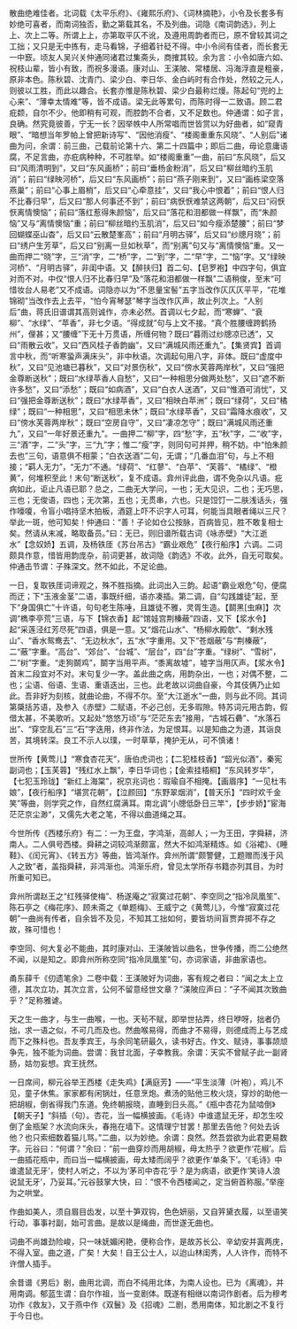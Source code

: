 <!-- { "loadSidebar": true } -->
散曲绝难佳者。北词载《太平乐府》、《雍熙乐府》、《词林摘艳》，小令及长套多有妙绝可喜者，而南词独否，勤之第载其名，不及列曲。词隐《南词韵选》，列上上、次上二等。所谓上上，亦第取平仄不讹，及遵用周韵者而已，原不曾较其词之工拙；又只是无中拣有，走马看锦，子细着针砭不得。中小令间有佳者，而长套无一中窾。顷友人吴兴关仲通同诸君过集斋头，商搉其较。余为言：小令如唐六如、祝枝山辈，皆小有致，而祝多漫语。康对山、王渼陂、常楼居、冯海浮直是粗豪，原非本色。陈秋碧、沈青门、梁少白、李日华、金白屿时有合作处，然较之元人，则彼以工胜，而此以趣合。长套亦惟是陈秋碧、梁少白最称烂熳。陈起句“兜的上心来”、“薄幸太情难”等，皆不成语。梁无此等累句，而陈时得一二致语。顾二君疪颣，自尔不少。他即稍有可观，而腔韵不合者，又不足数也。仲通谓：如子言，良确。然究竟彼善，宁无一长？因举帙中人所常唱而世皆赏以为好曲者，如“窥青眼”、“暗想当年罗帕上曾把新诗写”、“因他消瘦”、“楼阁重重东风晓”、“人别后”诸曲为问，余谓：前三曲，己载前论第十六、第二十四篇中；即后二曲，毋论意庸语腐，不足言曲，亦疪病种种，不可胜举。如“楼阁重重”一曲，前曰“东风晓”，后又曰“风雨清明到”，又曰“东风画桥”；前曰“垂杨金粉消”，后又曰“柳丝暗约玉肌消”；前曰“绿映河桥”，后又曰“东风画桥”；前曰“燕子刚来到”，又曰“画栋梁空落燕巢”；前曰“心事上眉梢”，后又曰“心牵意挂”，又曰“我心中恨着”；前曰“恨人归不比春归早”，后又曰“那人何事还不到”；前曰“病恹恹难禁这两朝”，后又曰“闷恹恹离情懊恼”；前曰“落红惹得朱颜恼”，后又曰“落花和泪都做一样飘”，而“朱颜恼”又与“离情懊恼”重；前曰“柳丝暗约玉肌消”，后又曰“如今瘦添楚腰”；前曰“梦回蝴蝶巫山杳”，后又曰“云散楚峯高”；前曰“月明古驿”，后又曰“纱牕月晓”；前曰“绣户生芳草”，后又曰“别离一旦如秋草”，而“别离”句又与“离情懊恼”重。又一曲而押二“晓”字，三“消”字，二“桥”字，二“到”字，二“早”字，二“恼”字。又“绿映河桥”、“月明古驿”，非闺中语。又【醉扶归】首二句、【皂罗袍】中四字句，俱宜对而不对。中仅“恨人归不比春归早”及“落花和泪都做一样飘”二语稍俊，至末“可惜妆台人易老”又不成语。词隐亦以为“不思量宝髻”五字当改作仄仄仄平平，“花堆锦砌”当改作去上去平，“怕今宵琴瑟”琴字当改作仄声，故止列次上。“人别后”曲，蒋氏旧谱谓其高则诚作，亦未必然。首调以七夕起，而“寒蝉”、“衰柳”、“水绿”、“苹香”，非七夕语。“得成就”句与上文不接。“真个胜腰缠跨鹤扬州”，俚甚；又“腰缠”下无十万贯语，所缠何物？既曰“暮雨过纱牕凉已透”，又曰“雨散云收”，又曰“西风桂子香韵幽”，又曰“满城风雨还重九”。【集贤宾】首调言中秋，而“听寒蛩声满床头”，非中秋语。次调起句用八字，非体。既曰“虚度中秋”，又曰“见池塘已暮秋”，又曰“对景伤秋”，又曰“傍水芙蓉两岸秋”，又曰“强把金尊断送秋”；既曰“水绿苹香人自愁”，又曰“一种相思分做两处愁”，又曰“遮不断许多愁”，又曰“添愁”；既曰“如病酒”，又曰“白衣人送酒”，又曰“惟酒可消忧”，又曰“强把金尊断送秋”；既曰“水绿苹香”，又曰“相映白苹洲”；既曰“绿荷”，又曰“橘绿”；既曰“一种相思”，又曰“相思未休”；既曰“水绿苹香”，又曰“霜降水痕收”，又曰“傍水芙蓉两岸秋”；既曰“空房自守”，又曰“凄凉怎守”；既曰“满城风雨还重九”，又曰“一年好景还重九”。一曲押二“柳”字，四“愁”字，五“秋”字，二“收”字，三“酒”字，二“头”字，三“九”字；惟二“瘦”字，则同句可并押，稍不妨。中“怕朱颜去也”三句，语意俱不相蒙；“白衣送酒”二句，无谓；“几番血泪”句，与上不相接；“羁人无力”，“无力”不通。“绿荷”、“红蓼”、“白苹”、“芙蓉”、“橘绿”、“橙黄”，何堆积至此！末句“断送秋”，复不成语。弇州评此曲，谓不免杂以凡语。疪病如此，讵止凡语已耶？总之，二曲无大学问，一也；无大见识，二也；无巧思，三也；无俊语，四也；无次第，五也；无贯串，六也。只是饾饤一二肤浅话头，强作嚎嗄，令盲小唱持坚木拍板，酒筵上吓不识字人可耳，何能当具眼者绳以三尺？举此一斑，他可知矣！仲通曰：“善！子论如仓公按脉，百病皆见，胜不敢复相士矣。然请从末减，略取备员。”曰：无已，则旧谱所载古词《咏赤壁》“大江逝水”【念奴娇】五调，及杨铁厓《苏台吊古》“霸业艰危”【夜行船序】六调。二词颇具作意，惜皆用韵庞杂，前词更甚，故词隐《韵选》不收。此外，自无可取矣。仲通击节谓：子殊深文。然不如此，不足论曲。

一日，复取铁厓词谛观之，殊不胜指摘。此词出入三韵。起语“霸业艰危”句，便腐而迂；下“玉液金茎”二语，事既纤细，语亦凑插。第二调，自“勾践雄徒”起，至下“身国俱亡”十许语，句句老生陈唾，且雄徒不雅，灵胥生造。【鬬黑[虫麻]】次调“檇李亭荒”三语，与下【锦衣香】起“馆娃宫荆榛蔽”四语，又下【浆水令】起“采莲泾红芳尽死”四语，俱是一意。又“烟花山水”、“杨柳水殿欹”、“剩水残山”、“香水鸳鸯去”、“无边秋水”，五“水”字重用。又下“苍烟蔽”与“荆榛蔽”，二“蔽”字重。“高台”、“郊台”、“台城”、“层台”，四“台”字重。“绿树”、“雪树”，二“树”字重。“走狗鬬鸡”，鬬字当用平声。“黍离故墟”，墟字当用仄声。【浆水令】首末二段宜对不对。末句复少一字。盖此曲之病，用韵杂出，一也；对偶不整，二也；尘语、俗语、生语、重语迭出，三也。此老故以词曲自豪，今其伎俩乃止如此。吾非好为刻核，就曲论曲，不得不尔。至“大江逝水”一曲，则与此不同。其词第檃括苏语，及参入《赤壁》二赋语，不必己创，无多瑕隙。特苏词元用古韵，假借太甚，不美歌听。又起处“悠悠万顷”与“茫茫东去”接用，“古城石礨”、“水落石出”、“穿空乱石”三“石”字迭用，终非作法，为足恨耳。以是知曲之为道，其诣良苦，其境转深。良工不示人以璞，一时草草，掩护无从，可不慎诸！

世所传【黄莺儿】“寒食杏花天”，唐伯虎词也；【二犯桂枝香】“韶光似酒”，秦宪副词也；【玉芙蓉】“残红水上飘”，李日华词也；【金索挂梧桐】“东风转岁华”，【七犯玉玲珑】“新红上海棠”，祝京兆词也：瑕瑜自不相掩。【画眉序】“一见杜韦娘”，【夜行船序】“堪赏花朝”，【泣颜回】“东野翠烟消”，【普天乐】“四时欢千金笑”等曲，则学究之作，自然红腐满耳。南北调“小牕低卧日三竿“，【步步娇】”宦海茫茫京尘渺“，又儒先大老之笔，不得以曲道绳之耳。

今世所传《西楼乐府》有二：一为王盘，字鸿渐，高邮人；一为王田，字舜耕，济南人。二人俱号西楼。舜耕之词较鸿渐颇富，然大不如鸿渐精炼。如《浴裙》、《睡鞋》、《闰元宵》、《转五方》等曲，皆鸿渐作。弇州所谓“颇警健，工题赠而浅于风人之致”者，盖指舜耕，非鸿渐也。鸿渐乐府，曾见太学所存书籍亦列其目，为时所重可知已。

弇州所谓赵王之“红残驿使梅”、杨遂庵之“寂寞过花朝”、李空同之“指冷凤凰笙”、陈石亭之《梅花序》、顾未斋之《单题梅》、王威宁之《黄莺儿》，今惟“寂寞过花朝”一曲尚有传者，自余皆不及见，不知其工拙如何，要皆坊间盲贾弃掷不存之故，殊可惜也！

李空同、何大复必不能曲，其时康对山、王渼陂皆以曲名，世争传播，而二公绝然不闻，以是知之。即弇州所称空同“指冷凤凰笙”句，亦词家语，非曲家语也。

甬东薛千《仞遗笔余》二卷中载：王渼陂好为词曲，客有规之者曰：“闻之太上立德，其次立功，其次立言，公何不留意经世文章？”渼陂应声曰：“子不闻其次致曲乎？”足称雅谑。

天之生一曲才，与生一曲喉，一也。天茍不赋，即举世拈弄，终日咿呀，拙者仍拙，求一语之似，不可几而及也。然曲喉易得，而曲才不易得，则德成而上与艺成而下之殊科也。吾友季宾王，与余同笔研最久，读书好古。作文、赋诗，事事颉颃争先，独不能为词曲。尝谓：我甘北面，子幸教我。余谓：天实不曾赋子此一副肾肠，姑勿妄想。宾王抚然。

一日席间，柳元谷举王西楼《走失鸡》【满庭芳】——“平生淡薄（叶袍），鸡儿不见，童子休焦。家家都有闲锅灶，任意烹炮。煮汤的贴他三枚火烧，穿炒的助他一把胡椒，倒省得我门东道。免终朝报晓，直睡到日头高。”《瓶中杏花为鼠啮倒》【朝天子】“斜插（句）。杏花，当一幅横披画。《毛诗》中谁遣鼠无牙，却怎生咬倒了金瓶架？水流向床头，春拖在墙下。这情理宁甘罢！那里去告他？何处去诉他？也只索细数着猫儿骂。”二曲，以为妙绝。余谓：良然。然吾尝欲为此君更易数字。元谷曰：“何谓？”余曰：“前一曲穿炒而用胡椒，毋太热乎？欲更作‘花椒’。后一曲插花瓶中，而曰当一幅横披画，毋太矮而阔乎？欲更作‘单条下’。‘《毛诗》中谁遣鼠无牙’，使村人听之，不以为‘茅司中杏花’乎？是为病语，欲更作‘笑诗人浪说鼠无牙’，乃妥耳。”元谷鼓掌大快，曰：“恨不令西楼闻之，定当俯首称服。”举座为之哄堂。

作曲如美人，须自眉目齿发，以至十笋双钩，色色妍丽，又自笄黛衣履，以至语笑行动，事事衬副，始可言曲。是故以是绳曲，而世遂无曲也。

词曲不尚雄劲险峻，只一味妩媚闲艳，便称合作，是故苏长公、辛幼安并寘两庑，不得入室。曲之道，广矣！大矣！自王公士人，以迨山林闺秀，人人许作，而特不许僧人插手。

余昔谱《男后》剧，曲用北调，而白不纯用北体，为南人设也。已为《离魂》，并用南调。郁蓝生谓：自尔作祖，当一变剧体。既遂有相继以南词作剧者。后为穆考功作《救友》，又于燕中作《双鬟》及《招魂》二剧，悉用南体，知北剧之不复行于今日也。

